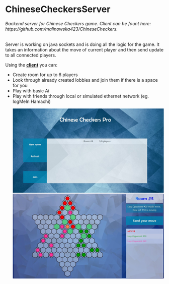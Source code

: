 # ChineseCheckersServer
<h6>Backend server for Chinese Checkers game. Client can be fount here: https://github.com/malinowska423/ChineseCheckers.</h6>
<p>
Server is working on java sockets and is doing all the logic for the game. It takes an information about the move of current player and 
then send update to all connected players. 
</p><p>
Using the <b><a href=https://github.com/malinowska423/ChineseCheckers>client</a></b> you can: 
<ul>
<li> Create room for up to 6 players </li>
<li> Look through already created lobbies and join them if there is a space for you </li>
<li> Play with basic Ai </li>
<li> Play with friends through local or simulated ethernet network (eg. logMeIn Hamachi)
</ul>
</p>
<ul>
<img src="screen1.jpg"></img>
<img src="screen2.jpg"></img>
</ul>

